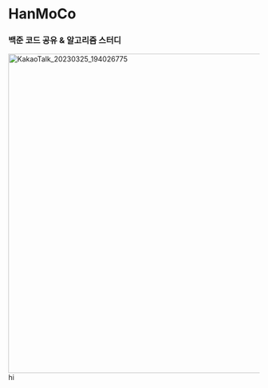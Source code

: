 # HanMoCo

### 백준 코드 공유 & 알고리즘 스터디

<img width="640" alt="KakaoTalk_20230325_194026775" src="https://user-images.githubusercontent.com/65886338/227891527-02925942-b219-4259-a6f1-9898a22198fd.png">
hi
